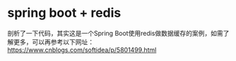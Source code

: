 # spring boot + redis

剖析了一下代码，其实这是一个Spring Boot使用redis做数据缓存的案例，如需了解更多，可以再参考以下网址：
https://www.cnblogs.com/softidea/p/5801499.html
